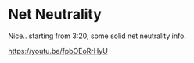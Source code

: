 # Net Neutrality

Nice.. starting from 3:20, some solid net neutrality info.

https://youtu.be/fpbOEoRrHyU














